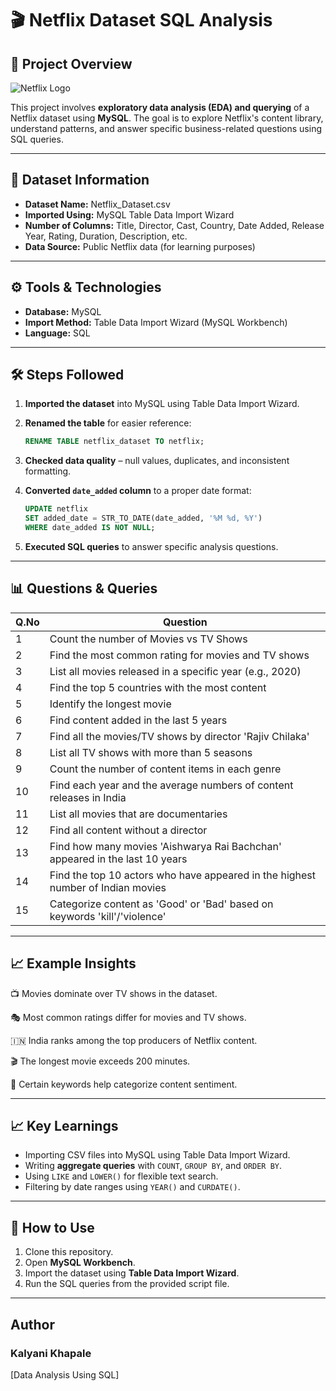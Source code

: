 # 🎬 Netflix Dataset SQL Analysis

## 📌 Project Overview

![Netflix Logo](netflix_logo.png)

This project involves **exploratory data analysis (EDA) and querying** of a Netflix dataset using **MySQL**.
The goal is to explore Netflix's content library, understand patterns, and answer specific business-related questions using SQL queries.

---

## 📂 Dataset Information

* **Dataset Name:** Netflix\_Dataset.csv
* **Imported Using:** MySQL Table Data Import Wizard
* **Number of Columns:** Title, Director, Cast, Country, Date Added, Release Year, Rating, Duration, Description, etc.
* **Data Source:** Public Netflix data (for learning purposes)

---

## ⚙️ Tools & Technologies

* **Database:** MySQL
* **Import Method:** Table Data Import Wizard (MySQL Workbench)
* **Language:** SQL

---

## 🛠️ Steps Followed

1. **Imported the dataset** into MySQL using Table Data Import Wizard.
2. **Renamed the table** for easier reference:

   ```sql
   RENAME TABLE netflix_dataset TO netflix;
   ```
3. **Checked data quality** – null values, duplicates, and inconsistent formatting.
4. **Converted `date_added` column** to a proper date format:

   ```sql
   UPDATE netflix  
   SET added_date = STR_TO_DATE(date_added, '%M %d, %Y')  
   WHERE date_added IS NOT NULL;
   ```
5. **Executed SQL queries** to answer specific analysis questions.

---

## 📊 Questions & Queries

| Q.No | Question                                                                        |
| ---- | ------------------------------------------------------------------------------- |
| 1    | Count the number of Movies vs TV Shows                                          |
| 2    | Find the most common rating for movies and TV shows                             |
| 3    | List all movies released in a specific year (e.g., 2020)                        |
| 4    | Find the top 5 countries with the most content                                  |
| 5    | Identify the longest movie                                                      |
| 6    | Find content added in the last 5 years                                          |
| 7    | Find all the movies/TV shows by director 'Rajiv Chilaka'                        |
| 8    | List all TV shows with more than 5 seasons                                      |
| 9    | Count the number of content items in each genre                                 |
| 10   | Find each year and the average numbers of content releases in India             |
| 11   | List all movies that are documentaries                                          |
| 12   | Find all content without a director                                             |
| 13   | Find how many movies 'Aishwarya Rai Bachchan' appeared in the last 10 years     |
| 14   | Find the top 10 actors who have appeared in the highest number of Indian movies |
| 15   | Categorize content as 'Good' or 'Bad' based on keywords 'kill'/'violence'       |

---
## 📈 Example Insights
📺 Movies dominate over TV shows in the dataset.

🎭 Most common ratings differ for movies and TV shows.

🇮🇳 India ranks among the top producers of Netflix content.

🎬 The longest movie exceeds 200 minutes.

🧾 Certain keywords help categorize content sentiment.

----

## 📈 Key Learnings

* Importing CSV files into MySQL using Table Data Import Wizard.
* Writing **aggregate queries** with `COUNT`, `GROUP BY`, and `ORDER BY`.
* Using `LIKE` and `LOWER()` for flexible text search.
* Filtering by date ranges using `YEAR()` and `CURDATE()`.

---

## 📌 How to Use

1. Clone this repository.
2. Open **MySQL Workbench**.
3. Import the dataset using **Table Data Import Wizard**.
4. Run the SQL queries from the provided script file.

---
## Author
### Kalyani Khapale
[Data Analysis Using SQL]
